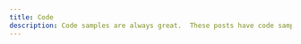 ```yaml
---
title: Code
description: Code samples are always great.  These posts have code samples included and cover a wide range of topics.
---
```

